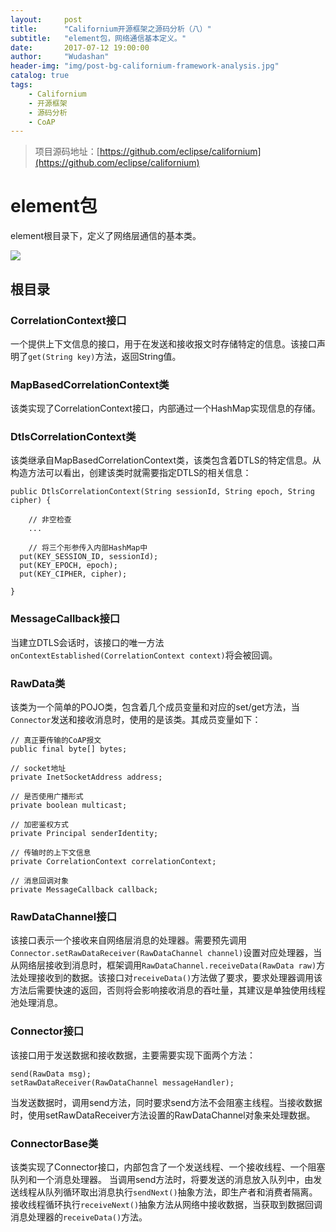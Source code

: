 ```yaml
---
layout:     post
title:      "Californium开源框架之源码分析（八）"
subtitle:   "element包，网络通信基本定义。"
date:       2017-07-12 19:00:00
author:     "Wudashan"
header-img: "img/post-bg-californium-framework-analysis.jpg"
catalog: true
tags:
    - Californium
    - 开源框架
    - 源码分析
    - CoAP
---
```


> 项目源码地址：[https://github.com/eclipse/californium](https://github.com/eclipse/californium)

# element包

element根目录下，定义了网络层通信的基本类。

![](http://o7x0ygc3f.bkt.clouddn.com/Californium%E5%BC%80%E6%BA%90%E6%A1%86%E6%9E%B6%E5%88%86%E6%9E%90/elements%E5%8C%85.png)

## 根目录

### CorrelationContext接口

一个提供上下文信息的接口，用于在发送和接收报文时存储特定的信息。该接口声明了`get(String key)`方法，返回String值。

### MapBasedCorrelationContext类

该类实现了CorrelationContext接口，内部通过一个HashMap实现信息的存储。

### DtlsCorrelationContext类

该类继承自MapBasedCorrelationContext类，该类包含着DTLS的特定信息。从构造方法可以看出，创建该类时就需要指定DTLS的相关信息：

```
public DtlsCorrelationContext(String sessionId, String epoch, String cipher) {

    // 非空检查
    ...

    // 将三个形参传入内部HashMap中
  put(KEY_SESSION_ID, sessionId);
  put(KEY_EPOCH, epoch);
  put(KEY_CIPHER, cipher);

}
```

### MessageCallback接口

当建立DTLS会话时，该接口的唯一方法`onContextEstablished(CorrelationContext context)`将会被回调。

### RawData类

该类为一个简单的POJO类，包含着几个成员变量和对应的set/get方法，当`Connector`发送和接收消息时，使用的是该类。其成员变量如下：

```
// 真正要传输的CoAP报文
public final byte[] bytes;

// socket地址
private InetSocketAddress address;

// 是否使用广播形式
private boolean multicast;

// 加密鉴权方式
private Principal senderIdentity;

// 传输时的上下文信息
private CorrelationContext correlationContext;

// 消息回调对象
private MessageCallback callback;
```

### RawDataChannel接口

该接口表示一个接收来自网络层消息的处理器。需要预先调用`Connector.setRawDataReceiver(RawDataChannel channel)`设置对应处理器，当从网络层接收到消息时，框架调用`RawDataChannel.receiveData(RawData raw)`方法处理接收到的数据。该接口对`receiveData()`方法做了要求，要求处理器调用该方法后需要快速的返回，否则将会影响接收消息的吞吐量，其建议是单独使用线程池处理消息。

### Connector接口

该接口用于发送数据和接收数据，主要需要实现下面两个方法：

```
send(RawData msg);
setRawDataReceiver(RawDataChannel messageHandler);
```

当发送数据时，调用send方法，同时要求send方法不会阻塞主线程。当接收数据时，使用setRawDataReceiver方法设置的RawDataChannel对象来处理数据。

### ConnectorBase类

该类实现了Connector接口，内部包含了一个发送线程、一个接收线程、一个阻塞队列和一个消息处理器。
当调用send方法时，将要发送的消息放入队列中，由发送线程从队列循环取出消息执行`sendNext()`抽象方法，即生产者和消费者隔离。
接收线程循环执行`receiveNext()`抽象方法从网络中接收数据，当获取到数据回调消息处理器的`receiveData()`方法。